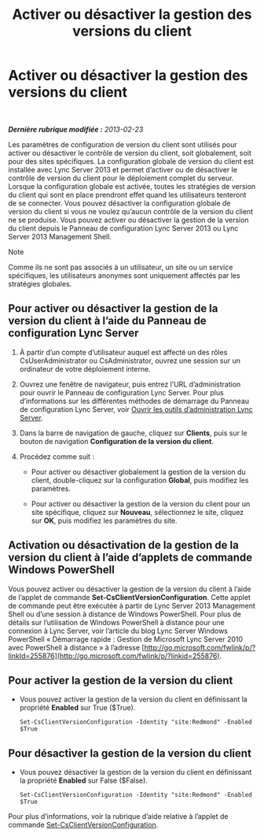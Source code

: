 ﻿---
title: Activer ou désactiver la gestion des versions du client
TOCTitle: Activer ou désactiver la gestion des versions du client
ms:assetid: 33a98cb9-a979-4bb6-afb2-512f601d7ac5
ms:mtpsurl: https://technet.microsoft.com/fr-fr/library/JJ898475(v=OCS.15)
ms:contentKeyID: 53095391
ms.date: 05/20/2016
mtps_version: v=OCS.15
ms.translationtype: HT
---

# Activer ou désactiver la gestion des versions du client

 

_**Dernière rubrique modifiée :** 2013-02-23_

Les paramètres de configuration de version du client sont utilisés pour activer ou désactiver le contrôle de version du client, soit globalement, soit pour des sites spécifiques. La configuration globale de version du client est installée avec Lync Server 2013 et permet d’activer ou de désactiver le contrôle de version du client pour le déploiement complet du serveur. Lorsque la configuration globale est activée, toutes les stratégies de version du client qui sont en place prendront effet quand les utilisateurs tenteront de se connecter. Vous pouvez désactiver la configuration globale de version du client si vous ne voulez qu’aucun contrôle de la version du client ne se produise. Vous pouvez activer ou désactiver la gestion de la version du client depuis le Panneau de configuration Lync Server 2013 ou Lync Server 2013 Management Shell.

> [!note]  
> Comme ils ne sont pas associés à un utilisateur, un site ou un service spécifiques, les utilisateurs anonymes sont uniquement affectés par les stratégies globales.

## Pour activer ou désactiver la gestion de la version du client à l’aide du Panneau de configuration Lync Server

1.  À partir d’un compte d’utilisateur auquel est affecté un des rôles CsUserAdministrator ou CsAdministrator, ouvrez une session sur un ordinateur de votre déploiement interne.

2.  Ouvrez une fenêtre de navigateur, puis entrez l’URL d’administration pour ouvrir le Panneau de configuration Lync Server. Pour plus d’informations sur les différentes méthodes de démarrage du Panneau de configuration Lync Server, voir [Ouvrir les outils d’administration Lync Server](lync-server-2013-open-lync-server-administrative-tools.md).

3.  Dans la barre de navigation de gauche, cliquez sur **Clients**, puis sur le bouton de navigation **Configuration de la version du client**.

4.  Procédez comme suit :
    
      - Pour activer ou désactiver globalement la gestion de la version du client, double-cliquez sur la configuration **Global**, puis modifiez les paramètres.
    
      - Pour activer ou désactiver la gestion de la version du client pour un site spécifique, cliquez sur **Nouveau**, sélectionnez le site, cliquez sur **OK**, puis modifiez les paramètres du site.

## Activation ou désactivation de la gestion de la version du client à l’aide d’applets de commande Windows PowerShell

Vous pouvez activer ou désactiver la gestion de la version du client à l’aide de l’applet de commande **Set-CsClientVersionConfiguration**. Cette applet de commande peut être exécutée à partir de Lync Server 2013 Management Shell ou d’une session à distance de Windows PowerShell. Pour plus de détails sur l’utilisation de Windows PowerShell à distance pour une connexion à Lync Server, voir l’article du blog Lync Server Windows PowerShell « Démarrage rapide : Gestion de Microsoft Lync Server 2010 avec PowerShell à distance » à l’adresse [http://go.microsoft.com/fwlink/p/?linkId=255876](http://go.microsoft.com/fwlink/p/?linkid=255876).

## Pour activer la gestion de la version du client

  - Vous pouvez activer la gestion de la version du client en définissant la propriété **Enabled** sur True ($True).
    
        Set-CsClientVersionConfiguration -Identity "site:Redmond" -Enabled $True

## Pour désactiver la gestion de la version du client

  - Vous pouvez désactiver la gestion de la version du client en définissant la propriété **Enabled** sur False ($False).
    
        Set-CsClientVersionConfiguration -Identity "site:Redmond" -Enabled $True

Pour plus d’informations, voir la rubrique d’aide relative à l’applet de commande [Set-CsClientVersionConfiguration](https://docs.microsoft.com/en-us/powershell/module/skype/Set-CsClientVersionConfiguration).

